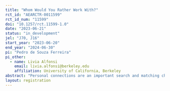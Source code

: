 ```yaml
---
title: "Whom Would You Rather Work With?"
rct_id: "AEARCTR-0011599"
rct_id_num: "11599"
doi: "10.1257/rct.11599-1.0"
date: "2023-06-21"
status: "in_development"
jel: "J70, J16"
start_year: "2023-06-20"
end_year: "2024-06-30"
pi: "Pedro de Souza Ferreira"
pi_other:
  - name: Livia Alfonsi
    email: livia.alfonsi@berkeley.edu
    affiliation: University of California, Berkeley
abstract: "Personal connections are an important search and matching channel across different labor markets, formal and informal, in both high- and low-income settings (Topa, 2011; Burks et al., 2015). Despite improving matching efficiency, the system of employee referral risks penalizing minority groups and reinforcing labor market segregation. In informal labor markets, where job network is key for landing a job through referrals, biases among employees, and not only firm owners or HR departments, act as an additional barrier to gender equality in access to certain occupations (Beaman et al., 2018). Employees tend to refer network members with similar characteristics, including gender (Brown et al., 2016). In particular, women are less likely to use informal contacts than men, their contacts tend to be more clustered in certain occupations, and, for them, similar levels of network usage yield lower wages and promotion chances than for men (Topa, 2011). This project is an extension of a previously registered project (AEARCTR-0008036) to examine the extent of gender bias perpetuated by employees through the referral system. As in the original project, we present employees of businesses operating in highly segregated occupations with profiles of potential candidates to investigate their gender preferences as well as how these preferences interplay with personal connection to the candidate. Also here, we also assess whether information shocks and changes in confidentiality can change the referring preferences of employees over candidates. In this project, we correct some shortfalls of the previous one: (1) we have 4 main treatment arms rather than 2, (2) we improve the framing of the confidentiality, (3) we introduce vignette experiments to understand the mechanisms, and (4) we improve the construction of the profiles shown to respondents."
layout: registration
---
```


